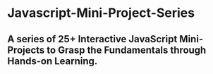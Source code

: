 # Javascript-Mini-Project-Series
## A series of 25+ Interactive JavaScript Mini-Projects to Grasp the Fundamentals through Hands-on Learning.
